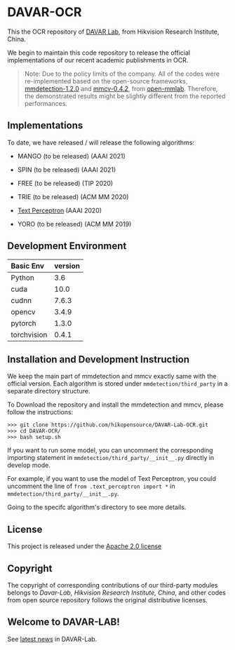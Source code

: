 # DAVAR-OCR

This the OCR repository of [DAVAR Lab](https://davar-lab.github.io/), from Hikvision Research Institute, China. 

We begin to maintain this code repository to release the official implementations of our recent academic publishments in OCR.

> Note: Due to the policy limits of the company. All of the codes were re-implemented based on the open-source frameworks, [mmdetection-1.2.0](https://github.com/open-mmlab/mmdetection/releases/tag/v1.2.0) and [mmcv-0.4.2](https://github.com/open-mmlab/mmcv/releases/tag/v0.4.2), from [open-mmlab](https://github.com/open-mmlab "open-mmlab"). Therefore, the demonstrated results might be slightly different from the reported performances.

## Implementations
To date, we have released / will release the following algorithms:

- MANGO (to be released) (AAAI 2021)

- SPIN (to be released) (AAAI 2021)

- FREE (to be released) (TIP 2020)

- TRIE (to be released) (ACM MM 2020)

- [Text Perceptron](mmdetection/third_party/text_perceptron) (AAAI 2020)

- YORO (to be released) (ACM MM 2019)

## Development Environment

| Basic Env   | version |
| :---------- | ------- |
| Python      | 3.6     |
| cuda        | 10.0    |
| cudnn       | 7.6.3   |
| opencv      | 3.4.9   |
| pytorch     | 1.3.0   |
| torchvision | 0.4.1   |

## Installation and Development Instruction 
We keep the main part of mmdetection and mmcv exactly same with the official version. Each algorithm is stored under `mmdetection/third_party` in a separate directory structure.

To Download the repository and install the mmdetection and mmcv, please follow the instructions:
``` basic
>>> git clone https://github.com/hikopensource/DAVAR-Lab-OCR.git
>>> cd DAVAR-OCR/
>>> bash setup.sh
```
If you want to run some model, you can uncomment the corresponding importing statement in `mmdetection/third_party/__init__.py` directly in develop mode.

For example, if you want to use the model of Text Perceptron, you could uncomment the line of `from .text_perceptron import *` in `mmdetection/third_party/__init__.py`.

Going to the specifc algorithm's directory to see more details.
## License
This project is released under the [Apache 2.0 license](mmdetection/third_party/LICENSE)

## Copyright

The copyright of corresponding contributions of our third-party modules belongs to *Davar-Lab, Hikvision Research Institute, China*, and other codes from open source repository follows the original distributive licenses.

## Welcome to DAVAR-LAB!
See [latest news](https://davar-lab.github.io/) in DAVAR-Lab.
